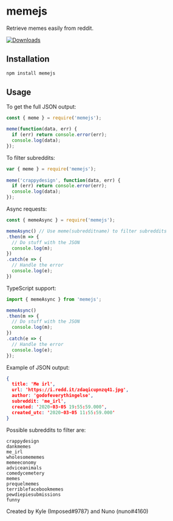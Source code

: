 # memejs
Retrieve memes easily from reddit.
<p><a href="https://www.npmjs.com/package/memejs" rel="nofollow"><img src="https://badgen.net/npm/dt/memejs" alt="Downloads" /></a></p>

## Installation
```bash
npm install memejs
```

## Usage
To get the full JSON output:
```js
const { meme } = require('memejs');

meme(function(data, err) {
  if (err) return console.error(err);
  console.log(data);
});
```

To filter subreddits:
```js
var { meme } = require('memejs');
 
meme('crappydesign', function(data, err) {
  if (err) return console.error(err);
  console.log(data);
});
```

Async requests:
```js
const { memeAsync } = require('memejs');

memeAsync() // Use meme(subredditname) to filter subreddits
.then(m => {
  // Do stuff with the JSON
  console.log(m);
})
.catch(e => {
  // Handle the error
  console.log(e);
})
```

TypeScript support:
```ts
import { memeAsync } from 'memejs';

memeAsync()
.then(m => {  
  // Do stuff with the JSON
  console.log(m);
})
.catch(e => {
  // Handle the error
  console.log(e);
});
```

Example of JSON output:
```json
{
  title: 'Me irl',
  url: 'https://i.redd.it/zdaqicupnzq41.jpg',
  author: 'godofeverythingelse',
  subreddit: 'me_irl',
  created: '2020-03-05 19:55:59.000',
  created_utc: '2020-03-05 11:55:59.000'
}
```

Possible subreddits to filter are:
```
crappydesign
dankmemes
me_irl
wholesomememes
memeeconomy
adviceanimals
comedycemetery
memes
prequelmemes
terriblefacebookmemes
pewdiepiesubmissions
funny
```
Created by Kyle (Imposed#9787) and Nuno (nuno#4160)
